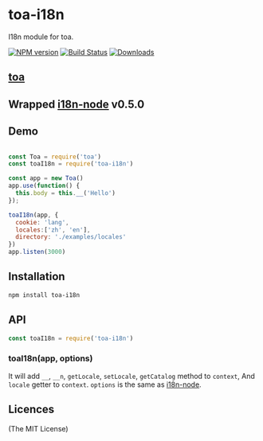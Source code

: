 # toa-i18n

I18n module for toa.

[![NPM version][npm-image]][npm-url]
[![Build Status][travis-image]][travis-url]
[![Downloads][downloads-image]][downloads-url]

## [toa](https://github.com/toajs/toa)

## Wrapped [i18n-node](https://github.com/mashpie/i18n-node) v0.5.0

## Demo

```js

const Toa = require('toa')
const toaI18n = require('toa-i18n')

const app = new Toa()
app.use(function() {
  this.body = this.__('Hello')
});

toaI18n(app, {
  cookie: 'lang',
  locales:['zh', 'en'],
  directory: './examples/locales'
})
app.listen(3000)
```

## Installation

```bash
npm install toa-i18n
```

## API

```js
const toaI18n = require('toa-i18n')
```

### toaI18n(app, options)

It will add `__`, `__n`, `getLocale`, `setLocale`, `getCatalog` method to `context`, And `locale` getter to `context`.
`options` is the same as [i18n-node](https://github.com/mashpie/i18n-node).

## Licences

(The MIT License)

[npm-url]: https://npmjs.org/package/toa-i18n
[npm-image]: http://img.shields.io/npm/v/toa-i18n.svg

[travis-url]: https://travis-ci.org/toajs/toa-i18n
[travis-image]: http://img.shields.io/travis/toajs/toa-i18n.svg

[downloads-url]: https://npmjs.org/package/toa-i18n
[downloads-image]: http://img.shields.io/npm/dm/toa-i18n.svg?style=flat-square
